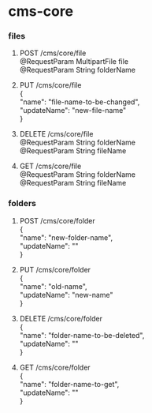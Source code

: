 # cms-core

### files
1. POST /cms/core/file  
@RequestParam MultipartFile file   
@RequestParam String folderName

2. PUT /cms/core/file  
{  
	"name": "file-name-to-be-changed",  
	"updateName": "new-file-name"  
}

3. DELETE /cms/core/file  
@RequestParam String folderName  
@RequestParam String fileName

4. GET /cms/core/file  
@RequestParam String folderName  
@RequestParam String fileName


### folders
1. POST /cms/core/folder  
{  
	"name": "new-folder-name",  
	"updateName": ""  
}

2. PUT /cms/core/folder  
{  
	"name": "old-name",  
	"updateName": "new-name"  
}

3. DELETE /cms/core/folder  
{  
	"name": "folder-name-to-be-deleted",  
	"updateName": ""  
}

4. GET /cms/core/folder  
{  
	"name": "folder-name-to-get",  
	"updateName": ""  
}